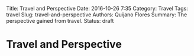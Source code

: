 Title: Travel and Perspective
Date: 2016-10-26 7:35
Category: Travel
Tags: travel
Slug: travel-and-perspective
Authors: Quijano Flores
Summary: The perspective gained from travel.
Status: draft

# Travel and Perspective

